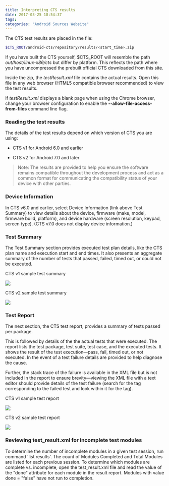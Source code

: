 ```yaml
---
title: Interpreting CTS results
date: 2017-03-25 18:54:37
tags:
categories: "Android Sources Website"
---
```


The CTS test results are placed in the file:

```sh
$CTS_ROOT/android-cts/repository/results/<start_time>.zip
```

If you have built the CTS yourself, $CTS_ROOT will resemble the path _out/host/linux-x86/cts_ but differ by platform. This reflects the path where you have uncompressed the prebuilt official CTS downloaded from this site.

Inside the zip, the _testResult.xml_ file contains the actual results. Open this file in any web browser (HTML5 compatible browser recommended) to view the test results.

If _testResult.xml_ displays a blank page when using the Chrome browser, change your browser configuration to enable the __--allow-file-access-from-files__ command line flag.

<!--more-->

### Reading the test results

The details of the test results depend on which version of CTS you are using:

  * CTS v1 for Android 6.0 and earlier

  * CTS v2 for Android 7.0 and later

>Note: The results are provided to help you ensure the software remains compatible throughout the development process and act as a common format for communicating the compatibility status of your device with other parties.

### Device Information

In CTS v6.0 and earlier, select Device Information (link above Test Summary) to view details about the device, firmware (make, model, firmware build, platform), and device hardware (screen resolution, keypad, screen type). (CTS v7.0 does not display device information.)

### Test Summary

The Test Summary section provides executed test plan details, like the CTS plan name and execution start and end times. It also presents an aggregate summary of the number of tests that passed, failed, timed out, or could not be executed.

  CTS v1 sample test summary

  ![](cts-test-summary.png)

  CTS v2 sample test summary

  ![](cts-v2-test-summary.png)

### Test Report

The next section, the CTS test report, provides a summary of tests passed per package.

This is followed by details of the the actual tests that were executed. The report lists the test package, test suite, test case, and the executed tests. It shows the result of the test execution—pass, fail, timed out, or not executed. In the event of a test failure details are provided to help diagnose the cause.

Further, the stack trace of the failure is available in the XML file but is not included in the report to ensure brevity—viewing the XML file with a text editor should provide details of the test failure (search for the <Test> tag corresponding to the failed test and look within it for the <StackTrace> tag).

  CTS v1 sample test report

  ![](cts-test-report.png)

  CTS v2 sample test report

  ![](cts-v2-test-report.png)

### Reviewing test_result.xml for incomplete test modules

To determine the number of incomplete modules in a given test session, run command 'list results'. The count of Modules Completed and Total Modules are listed for each previous session. To determine which modules are complete vs. incomplete, open the test_result.xml file and read the value of the "done" attribute for each module in the result report. Modules with value done = "false" have not run to completion.
